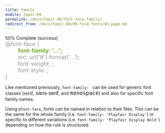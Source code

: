 ```yaml
---
title: Family
module: topic-09
permalink: /docs/topic-09/font-face-family/
redirect_from: /docs/topic-09/09-find-fonts/03-page.md
---
```


<div class="divider-heading"></div>

<div class="panel panel-success">
  <div class="progress" style="margin-bottom: 0; border-bottom-left-radius: 0; border-bottom-right-radius: 0;">
    <div class="progress-bar progress-bar-success progress-bar-striped" role="progressbar" aria-valuenow="50" aria-valuemin="0" aria-valuemax="100" style="width: 50%">
      <span class="sr-only">50% Complete (success)</span>
    </div>
  </div>
  <div class="panel-body">
    <p style="font-size: large; margin: 0;">
      <span style="color: #999;">@font-face {</span><br/>
        <span style="color: #79AF33; font-weight: bold; margin-left: 40px;">font-family: '...';</span><br/>
        <span style="color: #999;margin-left: 40px;">src: url('#') format('...');</span><br/>
        <span style="color: #999;margin-left: 40px;">font-weight: ;</span><br/>
        <span style="color: #999;margin-left: 40px;">font-style: ;<br/></span>
      <span style="color: #999;">}</span>
    </p>
  </div>
</div>

Like mentioned previously, `font-family: ` can be used for generic font classes (<span style="font-family: serif; font-size: 1.2em;">serif</span>, <span style="font-family: sans-serif; font-size: 1.2em;">sans-serif</span>, and <span style="font-family: monospace; font-size: 1.2em;">monospace</span>) and also for specific font family names.

Using `@font-face`, fonts can be named in relation to their files. This can be the same for the whole family (i.e. `font-family: 'Playfair Display'`) or specific to different variations (i.e. `font-family: 'Playfair Display Bold'`) depending on how the rule is structured.
